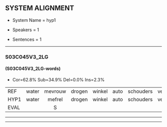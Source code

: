 
## SYSTEM ALIGNMENT

- System Name = hyp1

- Speakers = 1

- Sentences = 1

---

### S03C045V3_2LG

#### (S03C045V3_2LG-words)

- Cor=62.8%	Sub=34.9%	Del=0.0%	Ins=2.3%

|  |  |  |  |  |  |  |  |  |  |  |  |  |  |  |  |  |  |  |  |  |  |  |  |  |  |  |  |  |  |  |  |  |  |  |  |  |  |  |  |  |  |  |  |
|:--- |:---:|:---:|:---:|:---:|:---:|:---:|:---:|:---:|:---:|:---:|:---:|:---:|:---:|:---:|:---:|:---:|:---:|:---:|:---:|:---:|:---:|:---:|:---:|:---:|:---:|:---:|:---:|:---:|:---:|:---:|:---:|:---:|:---:|:---:|:---:|:---:|:---:|:---:|:---:|:---:|:---:|:---:|:---:|
| REF | water | mevrouw | drogen | winkel | auto | schouders | verhaal | koning | moeilijk | speelplaats | drinken | hoofdpijn | regen | vliegtuig | stoppen | opnieuw | * | gooien | sneeuwen | moeder | liedje | potlood | fietsbel | vinger | dichtbij | meisje |  | chauffeur | muziek | waarom | * | scheuren | lawaai | zwemmen | vuurwerk | appel | cola | kussen | eerste | circus | kleuren | voetbal | vlinder |
| HYP1 | water | mefrel | drogen | winkel | auto | schouders | verhaal | koning | moeilijk | speelplaats | drinken | hoofdpijn | huizen | vliegtuig | stoppen | opnieuw | goa | gooien | sneeuen | mode | lietje | potloot | fietsbel | venger | dichtbij | meisje | gafchaufuur | i | zei | ik | wagom | scheuren | lawaai | zwemmen | vulwerk | appel | coele | kussen | eerste | circus | kleuren | voetspel | vlinder |
| EVAL |  | S |  |  |  |  |  |  |  |  |  |  | S |  |  |  | S |  | S | S | S | S |  | S |  |  | I | S | S | S | S |  |  |  | S |  | S |  |  |  |  | S |  |
---

---
